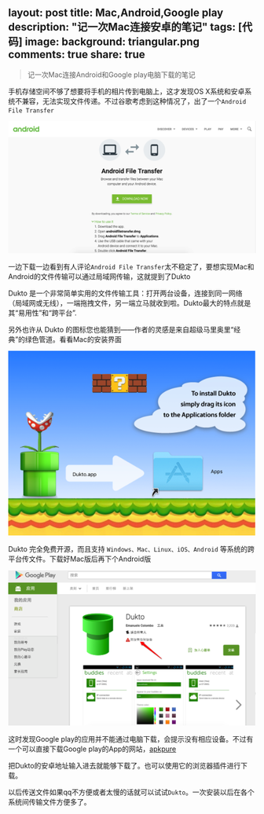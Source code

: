 layout: post
title: Mac,Android,Google play
description: "记一次Mac连接安卓的笔记"
tags: [代码]
image:
background: triangular.png
comments: true
share: true
---

>记一次Mac连接Android和Google play电脑下载的笔记

手机存储空间不够了想要将手机的相片传到电脑上，这才发现OS X系统和安卓系统不兼容，无法实现文件传递。不过谷歌考虑到这种情况了，出了一个`Android File Transfer`

![img](./images/article/2016-2-12/1.png)

一边下载一边看到有人评论`Android File Transfer`太不稳定了，要想实现Mac和Android的文件传输可以通过局域网传输，这就提到了Dukto

Dukto 是一个非常简单实用的文件传输工具：打开两台设备，连接到同一网络（局域网或无线），一端拖拽文件，另一端立马就收到啦。Dukto最大的特点就是其“易用性”和“跨平台”.

另外也许从 Dukto 的图标您也能猜到——作者的灵感是来自超级马里奥里“经典”的绿色管道。看看Mac的安装界面

![img](./images/article/2016-2-12/3.png)

Dukto 完全免费开源，而且支持 `Windows、Mac、Linux、iOS、Android` 等系统的跨平台传文件。下载好Mac版后再下个Android版

![img](./images/article/2016-2-12/2.png)

这时发现Google play的应用并不能通过电脑下载，会提示没有相应设备。不过有一个可以直接下载Google play的App的网站，[apkpure](https://apkpure.com/)

把Dukto的安卓地址输入进去就能够下载了。也可以使用它的浏览器插件进行下载。

以后传送文件如果qq不方便或者太慢的话就可以试试`Dukto`。一次安装以后在各个系统间传输文件方便多了。
